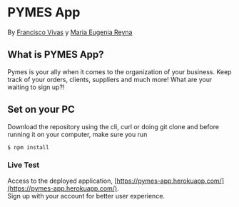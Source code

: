 # PYMES App

By [Francisco Vivas]((https://www.linkedin.com/in/vivas-francisco/)) y [Maria Eugenia Reyna]((https://www.linkedin.com/in/mereynag/))

## What is PYMES App?
Pymes is your ally when it comes to the organization of your business. Keep track of your orders, clients, suppliers and much more! What are your waiting to sign up?!

## Set on your PC
Download the repository using the cli, curl or doing git clone and before running it on your computer, make sure you run

```
$ npm install
```

### Live Test
Access to the deployed application, [https://pymes-app.herokuapp.com/](https://pymes-app.herokuapp.com/). <br>
Sign up with your account for better user experience.
